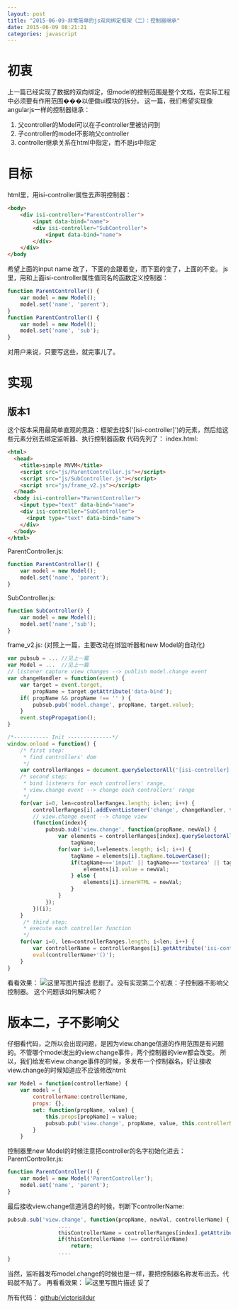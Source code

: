 ```yaml
---
layout: post
title: "2015-06-09-非常简单的js双向绑定框架（二）：控制器继承"
date: 2015-06-09 08:21:21
categories: javascript
---
```

# 初衷
上一篇已经实现了数据的双向绑定，但model的控制范围是整个文档，在实际工程中必须要有作用范围���以便做ui模块的拆分。
这一篇，我们希望实现像angularjs一样的控制器继承：
1. 父controller的Model可以在子controller里被访问到
2. 子controller的model不影响父controller
3. controller继承关系在html中指定，而不是js中指定

# 目标
html里，用isi-controller属性去声明控制器：

```html
<body>
	<div isi-controller="ParentController">
		<input data-bind="name">
		<div isi-controller="SubController">
			<input data-bind="name">
		</div>
	</div>
</body
```

希望上面的input name 改了，下面的会跟着变，而下面的变了，上面的不变。
js里，用和上面isi-controller属性值同名的函数定义控制器：

```javascript
function ParentController() {
	var model = new Model();
	model.set('name', 'parent');
}
function ParentController() {
	var model = new Model();
	model.set('name', 'sub');
}
```

对用户来说，只要写这些，就完事儿了。
# 实现
## 版本1
这个版本采用最简单直观的思路：框架去找$('[isi-controller]')的元素，然后给这些元素分别去绑定监听器、执行控制器函数
代码先列了：
index.html:

```html
<html>
  <head>
    <title>simple MVVM</title>
    <script src="js/ParentController.js"></script>
    <script src="js/SubController.js"></script>
    <script src="js/frame_v2.js"></script>
  </head>
  <body isi-controller="ParentController">
    <input type="text" data-bind="name">
    <div isi-controller="SubController">
      <input type="text" data-bind="name">
    </div>
  </body>
</html>
```

ParentController.js:

```javascript
function ParentController() {
    var model = new Model();
    model.set('name', 'parent');
}
```

SubController.js:

```javascript
function SubController() {
    var model = new Model();
    model.set('name','sub');
}
```

frame_v2.js: (对照上一篇，主要改动在绑监听器和new Model的自动化)

```javascript
var pubsub = ... //见上一篇
var Model = ...  //见上一篇
// listener capture view changes --> publish model.change event
var changeHandler = function(event) {
    var target = event.target,
        propName = target.getAttribute('data-bind');
    if( propName && propName !== '' ) {
        pubsub.pub('model.change', propName, target.value);
    }
    event.stopPropagation();
}

/*----------- Init --------------*/
window.onload = function() {
    /* first step:
     * find controllers' dom
     */
    var controllerRanges = document.querySelectorAll('[isi-controller]');
    /* second step:
     * bind listeners for each controllers' range,
     * view.change event --> change each controllers' range
     */
    for(var i=0, len=controllerRanges.length; i<len; i++) {
        controllerRanges[i].addEventListener('change', changeHandler, false);
        // view.change event --> change view
        (function(index){
            pubsub.sub('view.change', function(propName, newVal) {
                var elements = controllerRanges[index].querySelectorAll('[data-bind=' + propName +']'),
                    tagName;
                for(var i=0,l=elements.length; i<l; i++) {
                    tagName = elements[i].tagName.toLowerCase();
                    if(tagName==='input' || tagName==='textarea' || tagName==='select') {
                        elements[i].value = newVal;
                    } else {
                        elements[i].innerHTML = newVal;
                    }
                }
            });
        })(i);
    }
     /* third step:
     * execute each controller function
     */
    for(var i=0, len=controllerRanges.length; i<len; i++) {
        var controllerName = controllerRanges[i].getAttribute('isi-controller');
        eval(controllerName+'()');
    }
}
```

看看效果：
![这里写图片描述](http://img.blog.csdn.net/20150610091048831)
悲剧了。没有实现第二个初衷：子控制器不影响父控制器。
这个问题该如何解决呢？

# 版本二，子不影响父
仔细看代码，之所以会出现问题，是因为view.change信道的作用范围是有问题的。不管哪个model发出的view.change事件，两个控制器的view都会改变。
所以，我们给发布view.change事件的时候，多发布一个控制器名，好让接收view.change的时候知道应不应该修改html:

```javascript
var Model = function(controllerName) {
    var model = {
        controllerName:controllerName,
        props: {},
        set: function(propName, value) {
            this.props[propName] = value;
            pubsub.pub('view.change', propName, value, this.controllerName); //就是这里！
        }       
    }
```

控制器里new Model的时候注意把controller的名字初始化进去：
ParentController.js:

```javascript
function ParentController() {
    var model = new Model('ParentController');
    model.set('name', 'parent');
}
```

最后接收view.change信道消息的时候，判断下controllerName:

```javascript
pubsub.sub('view.change', function(propName, newVal, controllerName) {
				....
                thisControllerName = controllerRanges[index].getAttribute('isi-controller'),
                if(thisControllerName !== controllerName)
                    return;
                ....
}
```

当然，监听器发布model.change的时候也是一样，要把控制器名称发布出去。代码就不贴了。
再看看效果：
![这里写图片描述](http://img.blog.csdn.net/20150610094145521)
妥了

所有代码：
[github/victorisildur](https://github.com/victorisildur/javascript/tree/master/simpleMvvmFrame)
